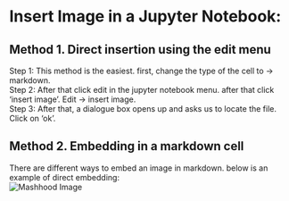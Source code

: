 # Insert Image in a Jupyter Notebook:
## Method 1. Direct insertion using the edit menu
Step 1:  This method is the easiest. first, change the type of the cell to  -> markdown. \
Step 2: After that click edit in the jupyter notebook menu. after that click ‘insert image’. Edit -> insert image. \
Step 3: After that, a dialogue box opens up and asks us to locate the file. Click on ‘ok’.
## Method 2. Embedding in a markdown cell
There are different ways to embed an image in markdown.  below is an example of direct embedding: \
![Mashhood Image](MashhoodImage.jpeg)
